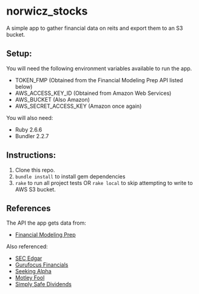 # norwicz_stocks
A simple app to gather financial data on reits and export them to an S3 bucket.

## Setup:
You will need the following environment variables available to run the app.

- TOKEN_FMP (Obtained from the Financial Modeling Prep API listed below)
- AWS_ACCESS_KEY_ID (Obtained from Amazon Web Services)
- AWS_BUCKET (Also Amazon)
- AWS_SECRET_ACCESS_KEY (Amazon once again)

You will also need:
- Ruby 2.6.6
- Bundler 2.2.7

## Instructions:
1. Clone this repo.
2. `bundle install` to install gem dependencies
2. `rake` to run all project tests OR `rake local` to skip attempting to write to AWS S3 bucket.

## References
The API the app gets data from:
- [Financial Modeling Prep](https://financialmodelingprep.com/developer/docs/)

Also referenced:  
- [SEC Edgar](https://www.sec.gov/edgar/searchedgar/companysearch.html)
- [Gurufocus Financials](https://www.gurufocus.com/download_financials_batch.php)
- [Seeking Alpha](https://seekingalpha.com/symbol/SPG)
- [Motley Fool](https://www.fool.com/investing/general/2015/07/20/7-key-metrics-for-evaluating-equity-reits.aspx)
- [Simply Safe Dividends](https://www.simplysafedividends.com/intelligent-income/posts/21-the-most-important-metrics-for-reit-investing)